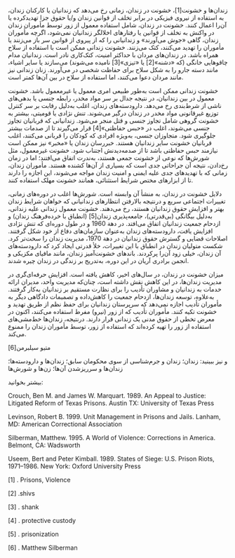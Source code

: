   زندان‌ها و خشونت[1]، خشونت در زندان، زمانی رخ می‌دهد که زندانیان یا کارکنان زندان، به استفاده از نیروی فیزیکی در برابر تخلف از قوانین زندان و/یا حقوق جزا تهدیدکرده یا آن‌را اعمال کنند. خشونت در زندان، شامل استفاده معمول از زور توسط مأموران زندان در واکنش به تخلف از قوانین یا رفتارهای اخلالگر زندانیان نمی‌شود، اگرچه مأموران زندان، گاهی «جوش می‌آورند» و زندانیانی را که از پیروی از قوانین سر باز می‌زنند یا مأموران را تهدید می‌کنند، کتک می‌زنند. خشونت زندانی ممکن است با استفاده از سلاح همراه باشد. در زندان‌های مردان با حداکثر امنیت، کتک‌کاری نادر است. زندانیان مدام چاقوهایی خانگی (که «دشنه»[2] یا «تیزی»[3] نامیده می‌شوند) می‌سازند یا سایر اشیاء، مانند دسته جارو را به شکل سلاح برای حفاظت شخصی در می‌آورند. زنان زندانی نیز مانند مردان دعوا می‌کنند، اما استفاده از سلاح در بین آن‌ها کمتر است.

خشونت زندانی ممکن است به‌طور طبیعی امری معمول یا غیرمعمول باشد. خشونت معمول در بین زندانیان، در نتیجه جدال بر سر مواد مخدر، رابطه جنسی یا بدهی‌های ناشی از شرط‌بندی رخ می‌دهد. دارودسته‌های زندان، اغلب به‌دلیل رقابت بر سر کنترل توزیع غیرقانونی مواد مخدر در زندان درگیر می‌شوند. تنش نژادی یا قومیتی، بیشتر به خشونت گروهی شامل تجاوز جنسی و قتل منجر می‌شود. زندانیانی که قربانیان تجاوز جنسی می‌شوند، اغلب در «حبس حفاظتی»[4] قرار می‌گیرند تا از صدمات بیشتر جلوگیری شود. متجاوزان جنسی، به‌ویژه افرادی که کودکان را قربانی می‌کنند، اغلب قربانیان خشونت سایر زندانیان هستند. خبررسان زندان یا «مخبر» نیز ممکن است نیازمند حبس حفاظتی باشد تا از صدمه‌دیدنش اجتناب شود. خشونت غیرمعمول، مثل شورش‌ها که نوعی از خشونت جمعی هستند، به‌ندرت اتفاق می‌افتند؛ اما در زمان رخ‌دادن، نتیجه آن جراحاتی جدی است که بسیاری از آن‌ها کشنده هستند. مأموران زندان، زمانی که با تهدیدهای جدی علیه ایمنی و امنیت زندان مواجه می‌شوند، این اجازه را دارند تا از ابزارهای مختص شرایط استثنائی، همانند خشونت مهلک استفاده کنند.

 دلایل خشونت در زندان، به منشأ آن وابسته است. شورش‌ها اغلب در دوره‌های زمانی، تغییرات اجتماعی سریع و درنتیجه بالارفتن انتظارهای زندانیانی که خواهان شرایط زندان بهتر و افزایش حقوق زندانیان هستند، رخ می‌دهند. خشونت معمول زندانی علیه زندانی، به‌دلیل بیگانگی (بی‌قدرتی)، جامعه‌پذیری زندان[5] (انطباق با خرده‌فرهنگ زندان) و ازدحام جمعیت زندانیان اتفاق می‌افتد. در دهة 1960 و در طول دوره‌ای که تنش نژادی افزایش یافت، دارودسته‌های زندان به‌عنوان سازمان‌های دفاع از خود شکل گرفتند. اصلاحات قضایی و گسترش حقوق زندانیان در دهة 1970، مدیریت زندان را سخت‌تر کرد. شکست متولیان زندان در انطباق با این تغییرات، خلأ قدرتی ایجاد کرد که دارودسته‌های آن زندان، خیلی زود آن‌را پرکردند. باندهای خشونت‌آمیز زندان، مانند مافیای مکزیکی و انجمن برادری آریان در این دوره، به‌تدریج بر زندگی در زندان چیره شدند.

 میزان خشونت در زندان، در سال‌های اخیر، کاهش یافته است. افزایش حرفه‌ای‌گری در مدیریت زندان‌ها، در این کاهش نقش داشته است، چنان‌که مدیریت واحد، مدیران ارائه خدمات به زندانیان و مشاوران تأدیب را برای نظارت مستقیم بر زندانیان به‌کار گرفتند. به‌علاوه، توسعه زندان‌ها، ازدحام جمعیت را کاهش‌داده و تصمیمات دادگاهی دیگر به مأموران تأدیب اجازه نمی‌دهد که سرپرستان زندانیان برای حفظ نظم از طریق تهدید و خشونت تکیه کنند. مأموران تأدیب که از زور (نیرو) مفرط استفاده می‌کنند، اکنون در معرض تخطی از حقوق مدنی یک زندانی قرار دارند. درنتیجه، زندان‌ها خط‌مشی‌های استفاده از زور را تهیه کرده‌اند که استفاده از زور، توسط مأموران زندان را ممنوع می‌کند.

 متیو سیلبرمن[6]

 

  


و نیز ببینید: زندان؛ زندان و جرم‌شناسی از سوی محکومان سابق؛ زندان‌ها و دارودسته‌ها؛ زندان‌ها و سرریزشدن آن‌ها؛ زن‌ها و شورش‌ها

  


بیشتر بخوانید:

  


Crouch, Ben M. and James W. Marquart. 1989. An Appeal to Justice: Litigated Reform of Texas Prisons. Austin TX: University of Texas Press

Levinson, Robert B. 1999. Unit Management in Prisons and Jails. Lanham, MD: American Correctional Association

Silberman, Matthew. 1995. A World of Violence: Corrections in America. Belmont, CA: Wadsworth

Useem, Bert and Peter Kimball. 1989. States of Siege: U.S. Prison Riots, 1971–1986. New York: Oxford University Press

  


 [1] . Prisons, Violence

[2] .shivs

 [3] . shank

 [4] . protective custody

[5] . prisonization

 [6] . Matthew Silberman

  


 

  


 

  


 

  


  


 